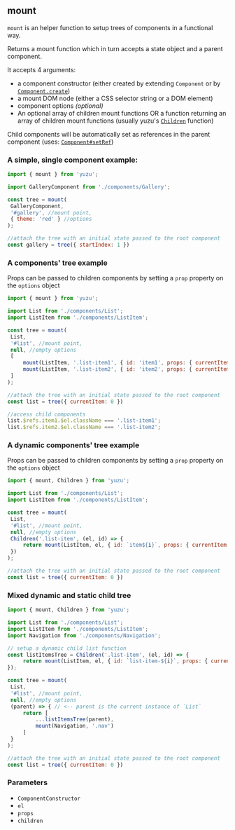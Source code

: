 <!-- Generated by documentation.js. Update this documentation by updating the source code. -->

## mount

`mount` is an helper function to setup trees of components in a functional way.

Returns a mount function which in turn accepts a state object and a parent component.

It accepts 4 arguments:

-   a component constructor (either created by extending `Component` or by [`Component.create`][1])
-   a mount DOM node (either a CSS selector string or a DOM element)
-   component options _(optional)_
-   An optional array of children mount functions OR a function returning an array of children mount functions (usually yuzu's [`Children`][2] function)

Child components will be automatically set as references in the parent component (uses: [`Component#setRef`][3])

### A simple, single component example:

```js
import { mount } from 'yuzu';

import GalleryComponent from './components/Gallery';

const tree = mount(
 GalleryComponent,
 '#gallery', //mount point,
 { theme: 'red' } //options
);

//attach the tree with an initial state passed to the root component
const gallery = tree({ startIndex: 1 })
```

### A components' tree example

Props can be passed to children components by setting a `prop` property on the `options` object

```js
import { mount } from 'yuzu';

import List from './components/List';
import ListItem from './components/ListItem';

const tree = mount(
 List,
 '#list', //mount point,
 null, //empty options
 [
     mount(ListItem, '.list-item1', { id: 'item1', props: { currentItem: 'current'} }),
     mount(ListItem, '.list-item2', { id: 'item2', props: { currentItem: 'current'} })
 ]
);

//attach the tree with an initial state passed to the root component
const list = tree({ currentItem: 0 })

//access child components
list.$refs.item1.$el.className === '.list-item1';
list.$refs.item2.$el.className === '.list-item2';
```

### A dynamic components' tree example

Props can be passed to children components by setting a `prop` property on the `options` object

```js
import { mount, Children } from 'yuzu';

import List from './components/List';
import ListItem from './components/ListItem';

const tree = mount(
 List,
 '#list', //mount point,
 null, //empty options
 Children('.list-item', (el, id) => {
     return mount(ListItem, el, { id: `item${i}`, props: { currentItem: 'current'} });
 })
);

//attach the tree with an initial state passed to the root component
const list = tree({ currentItem: 0 })
```

### Mixed dynamic and static child tree

```js
import { mount, Children } from 'yuzu';

import List from './components/List';
import ListItem from './components/ListItem';
import Navigation from './components/Navigation';

// setup a dynamic child list function
const listItemsTree = Children('.list-item', (el, id) => {
     return mount(ListItem, el, { id: `list-item-${i}`, props: { currentItem: 'current'} });
});

const tree = mount(
 List,
 '#list', //mount point,
 null, //empty options
 (parent) => { // <-- parent is the current instance of `List`
     return [
         ...listItemsTree(parent),
         mount(Navigation, '.nav')
     ]
 }
);

//attach the tree with an initial state passed to the root component
const list = tree({ currentItem: 0 })
```

### Parameters

-   `ComponentConstructor`  
-   `el`  
-   `props`  
-   `children`  

[1]: ./component.md#create

[2]: ./children.md

[3]: ./component.md#setref
